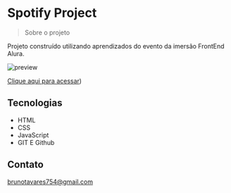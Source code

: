 # Spotify Project

> Sobre o projeto

Projeto construído utilizando aprendizados do evento da imersão FrontEnd Alura.

![preview](./.github/preview.png)

[Clique aqui para acessar](https://brunotavares754.github.io/spotify-project/))

## Tecnologias 

- HTML
- CSS
- JavaScript
- GIT E Github

## Contato

brunotavares754@gmail.com
